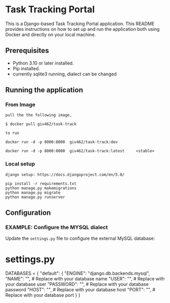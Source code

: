 # Task Tracking Portal

This is a Django-based Task Tracking Portal application. This README provides instructions on how to set up and run the application both using Docker and directly on your local machine.

## Prerequisites

- Python 3.10 or later installed.
- Pip installed.
- currently  sqlite3 running, dialect can be changed

## Running the application


### From Image

    pull the the following image, 

    $ docker pull giv462/task-track

    to run 

    docker run -d -p 8000:8000  giv462/task-track:dev

    docker run -d -p 8000:8000  giv462/task-track:latest     <stable>

### Local setup

    django setup: https://docs.djangoproject.com/en/5.0/

    pip install -r requirements.txt
    python manage.py makemigrations
    python manage.py migrate
    python manage.py runserver

## Configuration

### EXAMPLE: Configure the MYSQL dialect 

Update the `settings.py` file to configure the external MySQL database:

# settings.py

DATABASES = {
    "default": {
        "ENGINE": "django.db.backends.mysql",
        "NAME": "",      # Replace with your database name
        "USER": "",      # Replace with your database user
        "PASSWORD": "",  # Replace with your database password
        "HOST": "",      # Replace with your database host
        "PORT": "",      # Replace with your database port
    }
}


